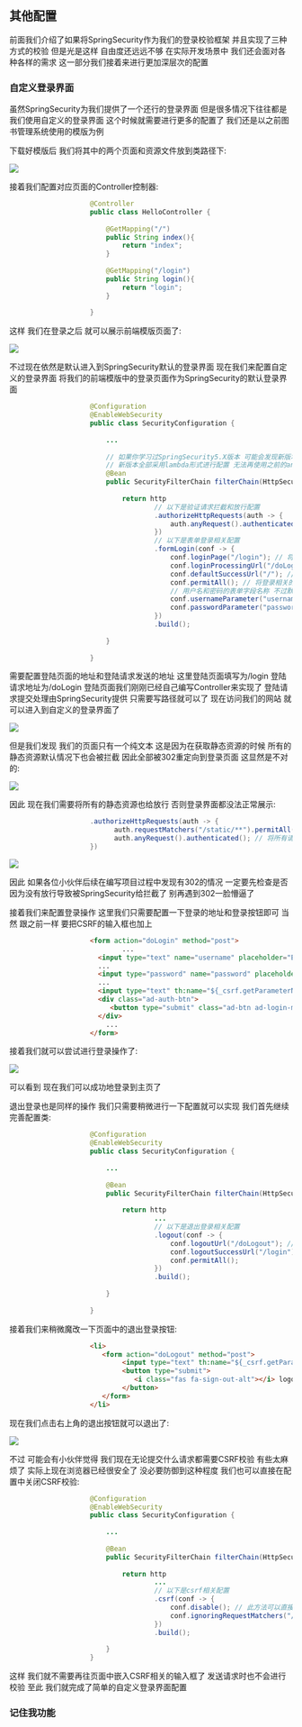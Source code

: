 ## 其他配置
前面我们介绍了如果将SpringSecurity作为我们的登录校验框架 并且实现了三种方式的校验 但是光是这样
自由度还远远不够 在实际开发场景中 我们还会面对各种各样的需求 这一部分我们接着来进行更加深层次的配置

### 自定义登录界面
虽然SpringSecurity为我们提供了一个还行的登录界面 但是很多情况下往往都是我们使用自定义的登录界面 这个时候就需要进行更多的配置了 我们还是以之前图书管理系统使用的模版为例

下载好模版后 我们将其中的两个页面和资源文件放到类路径下:

<img src="https://image.itbaima.net/markdown/2023/07/03/hpZs1DLESojHJue.png"/>

接着我们配置对应页面的Controller控制器:

```java
                    @Controller
                    public class HelloController {
    
                        @GetMapping("/")
                        public String index(){
                            return "index";
                        }
                    
                        @GetMapping("/login")
                        public String login(){
                            return "login";
                        }
                        
                    }
```

这样 我们在登录之后 就可以展示前端模版页面了:

<img src="https://image.itbaima.net/markdown/2023/07/03/Zns4Vwb7zPLc6SQ.png"/>

不过现在依然是默认进入到SpringSecurity默认的登录界面 现在我们来配置自定义的登录界面 将我们的前端模版中的登录页面作为SpringSecurity的默认登录界面

```java
                    @Configuration
                    @EnableWebSecurity
                    public class SecurityConfiguration {
                    
                      	...
                      
                    	// 如果你学习过SpringSecurity5.X版本 可能会发现新版本的配置方式完全不一样
                        // 新版本全部采用lambda形式进行配置 无法再使用之前的and()方法进行连接了
                        @Bean
                        public SecurityFilterChain filterChain(HttpSecurity http) throws Exception {
                              
                            return http
                                    // 以下是验证请求拦截和放行配置
                                    .authorizeHttpRequests(auth -> {
                                        auth.anyRequest().authenticated(); // 将所有请求全部拦截 一律需要验证
                                    })
                                    // 以下是表单登录相关配置
                                    .formLogin(conf -> {
                                        conf.loginPage("/login"); // 将登录页设置为我们自己的登录页面
                                        conf.loginProcessingUrl("/doLogin"); // 登录表单提交的地址 可以自定义
                                        conf.defaultSuccessUrl("/"); // 登录成功后跳转的页面
                                        conf.permitAll(); // 将登录相关的地址放行 否则未登录的用户连登录界面都进不去
                                      	// 用户名和密码的表单字段名称 不过默认就是这个 可以不配置 除非有特殊需求
                                        conf.usernameParameter("username");
                                        conf.passwordParameter("password");
                                    })
                                    .build();
                            
                        }
                        
                    }
```

需要配置登陆页面的地址和登陆请求发送的地址 这里登陆页面填写为/login 登陆请求地址为/doLogin 登陆页面我们刚刚已经自己编写Controller来实现了
登陆请求提交处理由SpringSecurity提供 只需要写路径就可以了 现在访问我们的网站 就可以进入到自定义的登录界面了

<img src="https://image.itbaima.net/markdown/2023/07/03/c38kewdxtn1j2V6.png"/>

但是我们发现 我们的页面只有一个纯文本 这是因为在获取静态资源的时候 所有的静态资源默认情况下也会被拦截 因此全部被302重定向到登录页面 这显然是不对的:

<img src="https://image.itbaima.net/markdown/2023/07/03/6vXlPZprzjJLEeq.png"/>

因此 现在我们需要将所有的静态资源也给放行 否则登录界面都没法正常展示:

```java
                    .authorizeHttpRequests(auth -> {
                          auth.requestMatchers("/static/**").permitAll(); // 将所有的静态资源放行 一定要添加在全部请求拦截之前
                          auth.anyRequest().authenticated(); // 将所有请求全部拦截 一律需要验证
                    })
```

<img src="https://image.itbaima.net/markdown/2023/07/03/LmZbihzD4vYB5GF.png"/>

因此 如果各位小伙伴后续在编写项目过程中发现有302的情况 一定要先检查是否因为没有放行导致被SpringSecurity给拦截了 别再遇到302一脸懵逼了

接着我们来配置登录操作 这里我们只需要配置一下登录的地址和登录按钮即可 当然 跟之前一样 要把CSRF的输入框也加上

```html
                    <form action="doLogin" method="post">
                    		...
                      <input type="text" name="username" placeholder="Email Address" class="ad-input">
                      ...
                      <input type="password" name="password" placeholder="Password" class="ad-input">
                      ...
                      <input type="text" th:name="${_csrf.getParameterName()}" th:value="${_csrf.token}" hidden>
                      <div class="ad-auth-btn">
                         <button type="submit" class="ad-btn ad-login-member">Login</button>
                      </div>
                    	...
                    </form>
```

接着我们就可以尝试进行登录操作了:

<img src="https://image.itbaima.net/markdown/2023/07/03/P2LS8uNRQ64WEvT.png"/>

可以看到 现在我们可以成功地登录到主页了

退出登录也是同样的操作 我们只需要稍微进行一下配置就可以实现 我们首先继续完善配置类:

```java
                    @Configuration
                    @EnableWebSecurity
                    public class SecurityConfiguration {
                    
                        ...
                    
                        @Bean
                        public SecurityFilterChain filterChain(HttpSecurity http) throws Exception {
                            
                            return http
                                    ...
                                    // 以下是退出登录相关配置
                                    .logout(conf -> {
                                        conf.logoutUrl("/doLogout"); // 退出登录地址 跟上面一样可自定义
                                        conf.logoutSuccessUrl("/login"); // 退出登录成功后跳转的地址 这里设置为登录界面
                                        conf.permitAll();
                                    })
                                    .build();
                            
                        }
                        
                    }
```

接着我们来稍微魔改一下页面中的退出登录按钮:

```html
                    <li>
                       <form action="doLogout" method="post">
                            <input type="text" th:name="${_csrf.getParameterName()}" th:value="${_csrf.token}" hidden>
                            <button type="submit">
                               <i class="fas fa-sign-out-alt"></i> logout
                            </button>
                       </form>
                    </li>
```

现在我们点击右上角的退出按钮就可以退出了:

<img src="https://image.itbaima.net/markdown/2023/07/03/yM8TOAxYPf3iqFs.png"/>

不过 可能会有小伙伴觉得 我们现在无论提交什么请求都需要CSRF校验 有些太麻烦了 实际上现在浏览器已经很安全了 没必要防御到这种程度 我们也可以直接在配置中关闭CSRF校验:

```java
                    @Configuration
                    @EnableWebSecurity
                    public class SecurityConfiguration {
                    
                       	...
                          
                        @Bean
                        public SecurityFilterChain filterChain(HttpSecurity http) throws Exception {
                               
                            return http
                                    ...
                                    // 以下是csrf相关配置
                                    .csrf(conf -> {
                                        conf.disable(); // 此方法可以直接关闭全部的csrf校验 一步到位
                                        conf.ignoringRequestMatchers("/xxx/**"); // 此方法可以根据情况忽略某些地址的csrf校验
                                    })
                                    .build();
                            
                        }
                    }
```

这样 我们就不需要再往页面中嵌入CSRF相关的输入框了 发送请求时也不会进行校验 至此 我们就完成了简单的自定义登录界面配置

### 记住我功能











